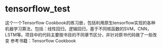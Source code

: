 # tensorflow_test
这个一个Tensorflow Cookbook的练习册，包括利用原生tensorflow实现的各种机器学习算法，包括：线性回归，逻辑回归，基于不同核函数的SVM，CNN，LSTM等。项目中的代码主要按书目的不同章节区分，并针对原书代码做了一些改变
参考书籍：Tensorflow Cookbook
